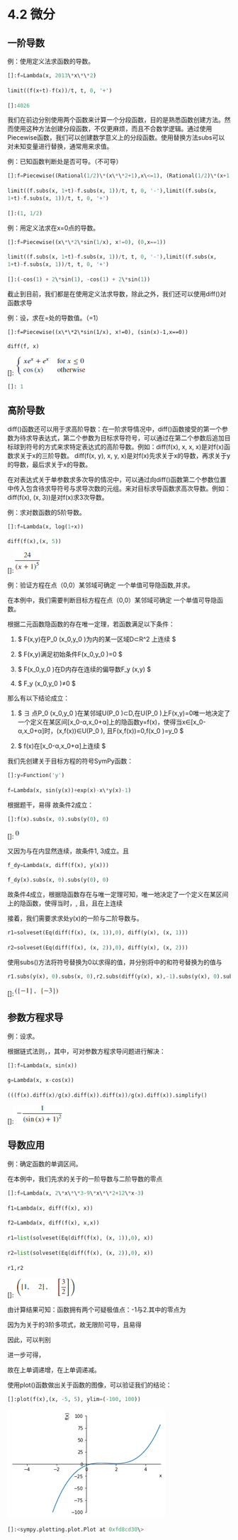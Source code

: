 # 4.2 微分

## 一阶导数

例：使用定义法求函数的导数。
```python
[]:f=Lambda(x, 2013\*x\*\*2)

limit((f(x+t)-f(x))/t, t, 0, '+')

[]:4026
```
我们在前边分别使用两个函数来计算一个分段函数，目的是熟悉函数创建方法。然而使用这种方法创建分段函数，不仅更麻烦，而且不合数学逻辑。通过使用Piecewise函数，我们可以创建数学意义上的分段函数。使用替换方法subs可以对未知变量进行替换，通常用来求值。

例：已知函数判断处是否可导。（不可导）
```python
[]:f=Piecewise((Rational(1/2)\*(x\*\*2+1),x\<=1), (Rational(1/2)\*(x+1),x\>1))

limit((f.subs(x, 1+t)-f.subs(x, 1))/t, t, 0, '-'),limit((f.subs(x,
1+t)-f.subs(x, 1))/t, t, 0, '+')

[]:(1, 1/2)
```
例：用定义法求在x=0点的导数。
```python
[]:f=Piecewise((x\*\*2\*sin(1/x), x!=0), (0,x==1))

limit((f.subs(x, 1+t)-f.subs(x, 1))/t, t, 0, '-'),limit((f.subs(x,
1+t)-f.subs(x, 1))/t, t, 0, '+')

[]:(-cos(1) + 2\*sin(1), -cos(1) + 2\*sin(1))
```
截止到目前，我们都是在使用定义法求导数，除此之外，我们还可以使用diff()对函数求导

例：设，求在=处的导数值。（=1）
```pytonn
[]:f=Piecewise((x\*\*2\*sin(1/x), x!=0), (sin(x)-1,x==0))

diff(f, x)
```

\[\]:![](../media/4259d267df8a96eb70dea3f579495672.png)

```python
[]: 1
```

## 高阶导数

diff()函数还可以用于求高阶导数：在一阶求导情况中，diff()函数接受的第一个参数为待求导表达式，第二个参数为目标求导符号，可以通过在第二个参数后追加目标球到符号的方式来求特定表达式的高阶导数。例如：diff(f(x),
x, x, x)是对f(x)函数求关于x的三阶导数。 diff(f(x, y), x, y,
x)是对f(x)先求关于x的导数，再求关于y的导数，最后求关于x的导数。

在对表达式关于单参数求多次导的情况中，可以通过向diff()函数第二个参数位置中传入包含待求导符号与求导次数的元组。来对目标求导函数求高次导数。例如：diff(f(x),
(x, 3))是对f(x)求3次导数。

例：求对数函数的5阶导数。

```python
[]:f=Lambda(x, log(1+x))

diff(f(x),(x, 5))
```

\[\]:![](../media/c638128c59ff49f998b12c8cbcb2faf0.png)

例：验证方程在点（0,0）某邻域可确定 一个单值可导隐函数,并求。

在本例中，我们需要判断目标方程在点（0,0）某邻域可确定 一个单值可导隐函数。

根据二元函数隐函数的存在唯一定理，若函数满足以下条件：

1. $ F(x,y)在P_0 (x_0,y_0 )为内的某一区域D⊂R^2 上连续 $

2.  $ 	F(x,y)满足初始条件F(x_0,y_0 )=0 $

3.  $	F(x_0,y_0 )在D内存在连续的偏导数F_y (x,y) $

4.  $ 	F_y (x_0,y_0 )≠0 $ 

那么有以下结论成立：

1.  $	∃ 点P_0 (x_0,y_0 )在某邻域U(P_0 )⊂D,在U(P_0 )上F(x,y)=0唯一地决定了一个定义在某区间[x_0-α,x_0+α]上的隐函数y=f(x)，使得当x∈[x_0-α,x_0+α\]时，(x,f(x))∈U(P_0 ), 且F(x,f(x))=0,f(x_0 )=y_0 $

2.  $	f(x)在[x_0-α,x_0+α]上连续 $

我们先创建关于目标方程的符号SymPy函数：

```python
[]:y=Function('y')

f=Lambda(x, sin(y(x))+exp(x)-x\*y(x)-1)
```

根据题干，易得 故条件2成立：

```python
[]:f(x).subs(x, 0).subs(y(0), 0)
```

\[\]:![](../media/10ef55bab5a78b4d1eceabb010926f43.png)

又因为与在内显然连续，故条件1, 3成立。且

```python
f_dy=Lambda(x, diff(f(x), y(x)))

f_dy(x).subs(x, 0).subs(y(0), 0)
```

故条件4成立，根据隐函数存在与唯一定理可知，唯一地决定了一个定义在某区间上的隐函数，使得当时，,
且，且在上连续

接着，我们需要求求处y(x)的一阶与二阶导数与。

```python
r1=solveset(Eq(diff(f(x), (x, 1)),0), diff(y(x), (x, 1)))

r2=solveset(Eq(diff(f(x), (x, 2)),0), diff(y(x), (x, 2)))
```
使用subs()方法将符号替换为0以求得的值，并分别将中的和符号替换为的值与

```python
r1.subs(y(x), 0).subs(x, 0),r2.subs(diff(y(x), x),-1).subs(y(x), 0).subs(x, 0)
```

\[\]:![](../media/eb2f3766f2df3e88ae0fc9696f062422.png)

## 参数方程求导

例：设求。

根据链式法则，，其中，可对参数方程求导问题进行解决：
```python
[]:f=Lambda(x, sin(x))

g=Lambda(x, x-cos(x))

(((f(x).diff(x)/g(x).diff(x)).diff(x))/g(x).diff(x)).simplify()
```

\[\]:![](../media/f385c06d46c0865a4cafd4342703f05f.png)

## 导数应用

例：确定函数的单调区间。

在本例中，我们先求的关于的一阶导数与二阶导数的零点
```python
[]:f=Lambda(x, 2\*x\*\*3-9\*x\*\*2+12\*x-3)

f1=Lambda(x, diff(f(x), x))

f2=Lambda(x, diff(f(x), x,x))

r1=list(solveset(Eq(diff(f(x), (x, 1)),0), x))

r2=list(solveset(Eq(diff(f(x), (x, 2)),0), x))

r1,r2
```

\[\]:![](../media/b3d31b6ca84bafc28abac3e9de09886a.png)

由计算结果可知：函数拥有两个可疑极值点：-1与2.其中的零点为

因为为关于的3阶多项式，故无限阶可导，且易得

因此，可以判别

进一步可得，

故在上单调递增，在上单调递减。

使用plot()函数做出关于函数的图像，可以验证我们的结论：
```python
[]:plot(f(x),(x, -5, 5), ylim=(-100, 100))
```
![C:\\Users\\Johan\\AppData\\Local\\Microsoft\\Windows\\INetCache\\Content.MSO\\77D0C4F.tmp](../media/9162008ab82566aa09e902f46ec5b52d.png)

```python
[]:<sympy.plotting.plot.Plot at 0xfd8cd30\>
```